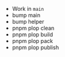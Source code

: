 - Work in `main`
- bump main
- bump helper
- pnpm plop clean
- pnpm plop build
- pnpm plop pack
- pnpm plop publish
